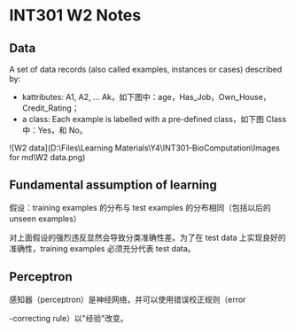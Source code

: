 # INT301 W2 Notes

## Data

A set of data records (also called examples, instances or cases) described by:

* kattributes: A1, A2, … Ak，如下图中：age，Has_Job，Own_House，Credit_Rating；
* a class: Each example is labelled with a pre-defined class，如下图 Class 中：Yes，和 No。

![W2 data](D:\Files\Learning Materials\Y4\INT301-BioComputation\Images for md\W2 data.png)



## Fundamental assumption of learning

假设：training examples 的分布与 test examples 的分布相同（包括以后的 unseen examples）

对上面假设的强烈违反显然会导致分类准确性差。为了在 test data 上实现良好的准确性，training examples 必须充分代表 test data。



## Perceptron

感知器（perceptron）是神经网络，并可以使用错误校正规则（error

-correcting rule）以"经验"改变。

